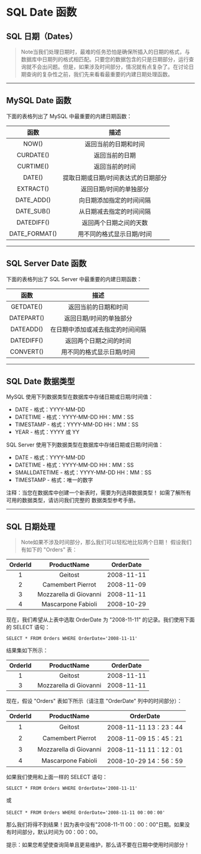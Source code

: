 # SQL Date 函数
## SQL 日期（Dates）
> Note当我们处理日期时，最难的任务恐怕是确保所插入的日期的格式，与数据库中日期列的格式相匹配。只要您的数据包含的只是日期部分，运行查询就不会出问题。但是，如果涉及时间部分，情况就有点复杂了。在讨论日期查询的复杂性之前，我们先来看看最重要的内建日期处理函数。
---
## MySQL Date 函数
下面的表格列出了 MySQL 中最重要的内建日期函数：

函数|描述
:--:|:--:
NOW()|返回当前的日期和时间
CURDATE()|返回当前的日期
CURTIME()|返回当前的时间
DATE()|提取日期或日期/时间表达式的日期部分
EXTRACT()|返回日期/时间的单独部分
DATE_ADD()|向日期添加指定的时间间隔
DATE_SUB()|从日期减去指定的时间间隔
DATEDIFF()|返回两个日期之间的天数
DATE_FORMAT()|用不同的格式显示日期/时间

---
## SQL Server Date 函数
下面的表格列出了 SQL Server 中最重要的内建日期函数：

函数|描述
:--:|:--:
GETDATE()|返回当前的日期和时间
DATEPART()|返回日期/时间的单独部分
DATEADD()|在日期中添加或减去指定的时间间隔
DATEDIFF()|返回两个日期之间的时间
CONVERT()|用不同的格式显示日期/时间

---
## SQL Date 数据类型
MySQL 使用下列数据类型在数据库中存储日期或日期/时间值：

* DATE - 格式：YYYY-MM-DD
* DATETIME - 格式：YYYY-MM-DD HH：MM：SS
* TIMESTAMP - 格式：YYYY-MM-DD HH：MM：SS
* YEAR - 格式：YYYY 或 YY

SQL Server 使用下列数据类型在数据库中存储日期或日期/时间值：

* DATE - 格式：YYYY-MM-DD
* DATETIME - 格式：YYYY-MM-DD HH：MM：SS
* SMALLDATETIME - 格式：YYYY-MM-DD HH：MM：SS
* TIMESTAMP - 格式：唯一的数字

注释：当您在数据库中创建一个新表时，需要为列选择数据类型！ 如需了解所有可用的数据类型，请访问我们完整的 数据类型参考手册。

---
## SQL 日期处理
> Note如果不涉及时间部分，那么我们可以轻松地比较两个日期！
假设我们有如下的 "Orders" 表：

OrderId|ProductName|OrderDate
:--:|:--:|:--:
1|Geitost|2008-11-11
2|Camembert Pierrot|2008-11-09
3|Mozzarella di Giovanni|2008-11-11
4|Mascarpone Fabioli|2008-10-29

现在，我们希望从上表中选取 OrderDate 为 "2008-11-11" 的记录。我们使用下面的 SELECT 语句：
```
SELECT * FROM Orders WHERE OrderDate='2008-11-11'
```
结果集如下所示：

OrderId|ProductName|OrderDate
:--:|:--:|:--:
1|Geitost|2008-11-11
3|Mozzarella di Giovanni|2008-11-11

现在，假设 "Orders" 表如下所示（请注意 "OrderDate" 列中的时间部分）：

OrderId|ProductName|OrderDate
:--:|:--:|:--:
1|Geitost|2008-11-11 13：23：44
2|Camembert Pierrot|2008-11-09 15：45：21
3|Mozzarella di Giovanni|2008-11-11 11：12：01
4|Mascarpone Fabioli|2008-10-29 14：56：59

如果我们使用和上面一样的 SELECT 语句：
```
SELECT * FROM Orders WHERE OrderDate='2008-11-11'
```
或
```
SELECT * FROM Orders WHERE OrderDate='2008-11-11 00：00：00'
```
那么我们将得不到结果！因为表中没有"2008-11-11 00：00：00"日期。如果没有时间部分，默认时间为 00：00：00。

提示：如果您希望使查询简单且更易维护，那么请不要在日期中使用时间部分！